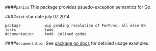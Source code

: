 ####`panics`
This package provides psuedo-exception semantics for Go.

####`stat`
    star date         july 07 2014
    
    package           wip pending resolution of ForFunc; all else OK
    tests             todo
    documentation     tod0  inlined godoc

####`documentation`
See [package go docs](https://godoc.org/github.com/elasticsearch/kriterium/panics) for detailed usage examples.

